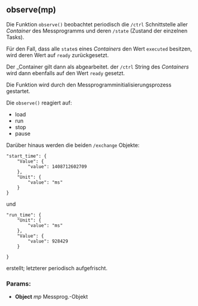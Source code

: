 

<!-- Start ./lib/observe.js -->

## observe(mp)

Die Funktion ```observe()``` beobachtet periodisch
die ```/ctrl``` Schnittstelle aller _Container_ des
Messprogramms  und deren ```/state``` (Zustand der einzelnen Tasks).

Für den Fall, dass alle
```state```s eines _Containers_  den Wert ```executed```
besitzen, wird deren Wert auf  ```ready``` zurückgesetzt.

Der _Container gilt dann als abgearbeitet.
der ```/ctrl``` String des _Containers_ wird dann
ebenfalls auf den Wert ```ready``` gesetzt.

Die Funktion wird durch den
Messprogramminitialisierungsprozess gestartet.

Die ```observe()``` reagiert auf:

- load
- run
- stop
- pause

Darüber hinaus werden die beiden ```/exchange```
Objekte:
```
"start_time": {
    "Value": {
        "value": 1408712602709
    },
    "Unit": {
        "value": "ms"
    }
}
```
und
```
"run_time": {
    "Unit": {
        "value": "ms"
    },
    "Value": {
        "value": 928429
    }

}
```
erstellt; letzterer periodisch aufgefrischt.

### Params: 

* **Object** *mp* Messprog.-Objekt

<!-- End ./lib/observe.js -->

